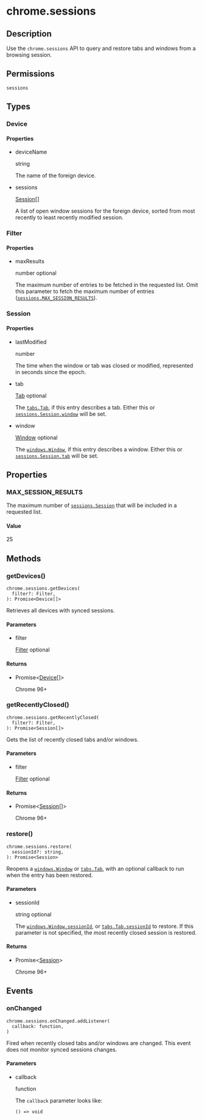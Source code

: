 # chrome.sessions

## Description

Use the `chrome.sessions` API to query and restore tabs and windows from a browsing session.

## Permissions

`sessions`

## Types

### Device

#### Properties

- deviceName
  
  string
  
  The name of the foreign device.
- sessions
  
  [Session](#type-Session)\[]
  
  A list of open window sessions for the foreign device, sorted from most recently to least recently modified session.

### Filter

#### Properties

- maxResults
  
  number optional
  
  The maximum number of entries to be fetched in the requested list. Omit this parameter to fetch the maximum number of entries ([`sessions.MAX_SESSION_RESULTS`](#property-MAX_SESSION_RESULTS)).

### Session

#### Properties

- lastModified
  
  number
  
  The time when the window or tab was closed or modified, represented in seconds since the epoch.
- tab
  
  [Tab](https://developer.chrome.com/docs/extensions/reference/tabs/#type-Tab) optional
  
  The [`tabs.Tab`](https://developer.chrome.com/docs/extensions/reference/tabs/#type-Tab), if this entry describes a tab. Either this or [`sessions.Session.window`](#property-Session-window) will be set.
- window
  
  [Window](https://developer.chrome.com/docs/extensions/reference/windows/#type-Window) optional
  
  The [`windows.Window`](https://developer.chrome.com/docs/extensions/reference/windows/#type-Window), if this entry describes a window. Either this or [`sessions.Session.tab`](#property-Session-tab) will be set.

## Properties

### MAX\_SESSION\_RESULTS

The maximum number of [`sessions.Session`](#type-Session) that will be included in a requested list.

#### Value

25

## Methods

### getDevices()

```
chrome.sessions.getDevices(
  filter?: Filter,
): Promise<Device[]>
```

Retrieves all devices with synced sessions.

#### Parameters

- filter
  
  [Filter](#type-Filter) optional

#### Returns

- Promise&lt;[Device](#type-Device)\[]&gt;
  
  Chrome 96+

### getRecentlyClosed()

```
chrome.sessions.getRecentlyClosed(
  filter?: Filter,
): Promise<Session[]>
```

Gets the list of recently closed tabs and/or windows.

#### Parameters

- filter
  
  [Filter](#type-Filter) optional

#### Returns

- Promise&lt;[Session](#type-Session)\[]&gt;
  
  Chrome 96+

### restore()

```
chrome.sessions.restore(
  sessionId?: string,
): Promise<Session>
```

Reopens a [`windows.Window`](https://developer.chrome.com/docs/extensions/reference/windows/#type-Window) or [`tabs.Tab`](https://developer.chrome.com/docs/extensions/reference/tabs/#type-Tab), with an optional callback to run when the entry has been restored.

#### Parameters

- sessionId
  
  string optional
  
  The [`windows.Window.sessionId`](https://developer.chrome.com/docs/extensions/reference/windows/#property-Window-sessionId), or [`tabs.Tab.sessionId`](https://developer.chrome.com/docs/extensions/reference/tabs/#property-Tab-sessionId) to restore. If this parameter is not specified, the most recently closed session is restored.

#### Returns

- Promise&lt;[Session](#type-Session)&gt;
  
  Chrome 96+

## Events

### onChanged

```
chrome.sessions.onChanged.addListener(
  callback: function,
)
```

Fired when recently closed tabs and/or windows are changed. This event does not monitor synced sessions changes.

#### Parameters

- callback
  
  function
  
  The `callback` parameter looks like:
  
  ```
  () => void
  ```
